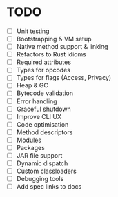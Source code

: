 # TODO

- [ ] Unit testing
- [ ] Bootstrapping & VM setup
- [ ] Native method support & linking
- [ ] Refactors to Rust idioms
- [ ] Required attributes
- [ ] Types for opcodes
- [ ] Types for flags (Access, Privacy)
- [ ] Heap & GC
- [ ] Bytecode validation
- [ ] Error handling
- [ ] Graceful shutdown
- [ ] Improve CLI UX
- [ ] Code optimisation
- [ ] Method descriptors
- [ ] Modules
- [ ] Packages
- [ ] JAR file support
- [ ] Dynamic dispatch
- [ ] Custom classloaders
- [ ] Debugging tools
- [ ] Add spec links to docs